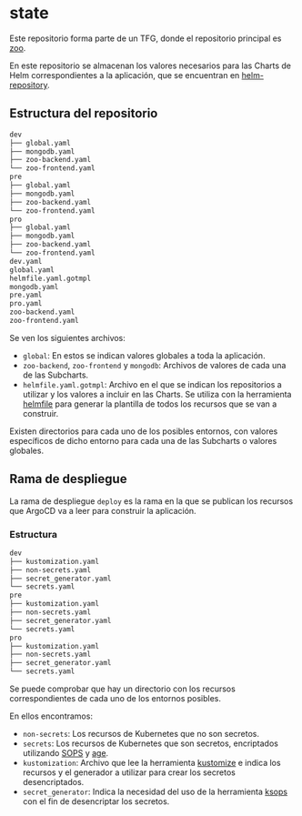 # state

Este repositorio forma parte de un TFG, donde el repositorio principal es [zoo](https://github.com/vieites-tfg/zoo).

En este repositorio se almacenan los valores necesarios para las Charts de Helm correspondientes a la aplicación, que se encuentran en [helm-repository](https://github.com/vieites-tfg/helm-repository).

## Estructura del repositorio

```bash
dev
├── global.yaml
├── mongodb.yaml
├── zoo-backend.yaml
└── zoo-frontend.yaml
pre
├── global.yaml
├── mongodb.yaml
├── zoo-backend.yaml
└── zoo-frontend.yaml
pro
├── global.yaml
├── mongodb.yaml
├── zoo-backend.yaml
└── zoo-frontend.yaml
dev.yaml
global.yaml
helmfile.yaml.gotmpl
mongodb.yaml
pre.yaml
pro.yaml
zoo-backend.yaml
zoo-frontend.yaml
```

Se ven los siguientes archivos:
- `global`: En estos se indican valores globales a toda la aplicación.
- `zoo-backend`, `zoo-frontend` y `mongodb`: Archivos de valores de cada una de las Subcharts.
- `helmfile.yaml.gotmpl`: Archivo en el que se indican los repositorios a utilizar y los valores a incluir en las Charts. Se utiliza con la herramienta [helmfile](https://helmfile.readthedocs.io/en/latest/) para generar la plantilla de todos los recursos que se van a construir.

Existen directorios para cada uno de los posibles entornos, con valores específicos de dicho entorno para cada una de las Subcharts o valores globales.

## Rama de despliegue

La rama de despliegue `deploy` es la rama en la que se publican los recursos que ArgoCD va a leer para construir la aplicación.

### Estructura

```bash
dev
├── kustomization.yaml
├── non-secrets.yaml
├── secret_generator.yaml
└── secrets.yaml
pre
├── kustomization.yaml
├── non-secrets.yaml
├── secret_generator.yaml
└── secrets.yaml
pro
├── kustomization.yaml
├── non-secrets.yaml
├── secret_generator.yaml
└── secrets.yaml
```

Se puede comprobar que hay un directorio con los recursos correspondientes de cada uno de los entornos posibles.

En ellos encontramos:

- `non-secrets`: Los recursos de Kubernetes que no son secretos.
- `secrets`: Los recursos de Kubernetes que son secretos, encriptados utilizando [SOPS](https://github.com/getsops/sops) y [age](https://github.com/FiloSottile/age).
- `kustomization`: Archivo que lee la herramienta [kustomize](https://kustomize.io/) e indica los recursos y el generador a utilizar para crear los secretos desencriptados.
- `secret_generator`: Indica la necesidad del uso de la herramienta [ksops](https://github.com/kubernetes/kops) con el fin de desencriptar los secretos.
